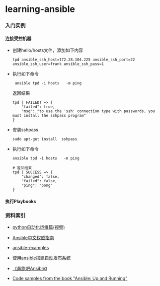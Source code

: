 # learning-ansible



### 入门实例

#### 连接受控机器

+ 创建hello/hosts文件，添加如下内容

  ```shell
  tpd ansible_ssh_host=172.28.104.225 ansible_ssh_port=22 ansible_ssh_user=frank ansible_ssh_pass=1
  ```

+ 执行如下命令

  ```shell
   ansible tpd -i hosts   -m ping
  ```

  返回结果

  ```
  tpd | FAILED! => {
      "failed": true,
      "msg": "to use the 'ssh' connection type with passwords, you must install the sshpass program"
  }
  ```

+ 安装sshpass

  ```shell
  sudo apt-get install  sshpass 
  ```

+ 执行如下命令

  ```
  ansible tpd -i hosts   -m ping

  # 返回结果
  tpd | SUCCESS => {
      "changed": false,
      "failed": false,
      "ping": "pong"
  }
  ```

#### 执行Playbooks



### 资料索引

+ [python自动化运维篇(视频)](http://www.imooc.com/learn/853) 


+ [Ansible中文权威指南](http://www.ansible.com.cn/)
+ [ansible-examples](https://github.com/ansible/ansible-examples/)
+ [使用ansible搭建自动发布系统](http://blog.csdn.net/sunyurun/article/details/43463915)
+ [《奔跑吧Ansible》](https://book.douban.com/subject/26699570/)
+ [Code samples from the book "Ansible: Up and Running" ](https://github.com/ansiblebook/ansiblebook)

